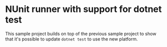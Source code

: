 # NUnit runner with support for dotnet test

This sample project builds on top of the previous sample project to show that it's possible to update `dotnet test` to use the new platform.

